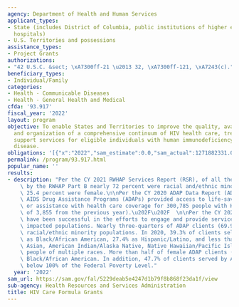 ```yaml
---
agency: Department of Health and Human Services
applicant_types:
- State (includes District of Columbia, public institutions of higher education and
  hospitals)
- U.S. Territories and possessions
assistance_types:
- Project Grants
authorizations:
- "42 U.S.C. &sect; \xA7300ff-21 \u2013 32, \xA7300ff-121, \xA7243(c)."
beneficiary_types:
- Individual/Family
categories:
- Health - Communicable Diseases
- Health - General Health and Medical
cfda: '93.917'
fiscal_year: '2022'
layout: program
objective: To enable States and Territories to improve the quality, availability,
  and organization of a comprehensive continuum of HIV health care, treatment, and
  support services for eligible individuals with human immunodeficiency virus (HIV)
  disease.
obligations: '[{"x":"2022","sam_estimate":0.0,"sam_actual":1271882331.0,"usa_spending_actual":1271882330.62},{"x":"2023","sam_estimate":1262108969.0,"sam_actual":0.0,"usa_spending_actual":1235572836.18},{"x":"2024","sam_estimate":1291492801.0,"sam_actual":0.0,"usa_spending_actual":0.0}]'
permalink: /program/93.917.html
popular_name: ''
results:
- description: "Per the CY 2021 RWHAP Services Report (RSR), of all the clients served\
    \ by the RWHAP Part B nearly 72 percent were racial and/ethnic minorities, and\
    \ 25.4 percent were female.\n\nPer the CY 2020 ADAP Data Report (ADR), the RWHAP\
    \ AIDS Drug Assistance Programs (ADAPs) provided access to life-saving medications\
    \ or assistance with health care coverage for 300,785 people with HIV (an increase\
    \ of 3,855 from the previous year).\u202F\u202F  \n\nPer the CY 2020 ADR, ADAPs\
    \ have been successful in the efforts to engage and provide services to disproportionately\
    \ impacted populations. Nearly three-quarters of ADAP clients (69.9%) are from\
    \ racial/ethnic minority populations. In 2020, 39.3% of clients self-identified\
    \ as Black/African American, 27.4% as Hispanic/Latino, and less than 2% each as\
    \ Asian, American Indian/Alaska Native, Native Hawaiian/Pacific Islander, and\
    \ people of multiple races. More than half of female ADAP clients (56.7%) are\
    \ Black/African American. In addition, 47.7% of clients served by ADAPs have incomes\
    \ below 100% of the Federal Poverty Level."
  year: '2022'
sam_url: https://sam.gov/fal/5229deab5e4247d1b79f8b868f23da1f/view
sub-agency: Health Resources and Services Administration
title: HIV Care Formula Grants
---
```

